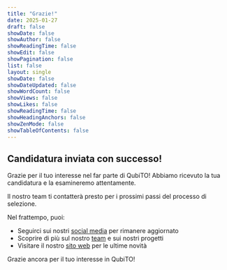```yaml
---
title: "Grazie!"
date: 2025-01-27
draft: false
showDate: false
showAuthor: false
showReadingTime: false
showEdit: false
showPagination: false
list: false
layout: single
showDate: false
showDateUpdated: false
showWordCount: false
showViews: false
showLikes: false
showReadingTime: false
showHeadingAnchors: false
showZenMode: false
showTableOfContents: false
---
```


## Candidatura inviata con successo!

Grazie per il tuo interesse nel far parte di QubiTO! Abbiamo ricevuto la tua candidatura e la esamineremo attentamente.

Il nostro team ti contatterà presto per i prossimi passi del processo di selezione.

Nel frattempo, puoi:
- Seguirci sui nostri [social media](/contacts/) per rimanere aggiornato
- Scoprire di più sul nostro [team](/team/) e sui nostri progetti
- Visitare il nostro [sito web](/) per le ultime novità

Grazie ancora per il tuo interesse in QubiTO!
